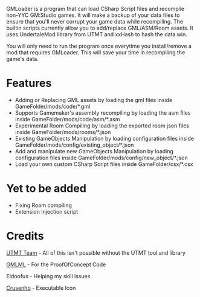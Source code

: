 GMLoader is a program that can load CSharp Script files and recompile non-YYC GM:Studio games. It will make a backup of your data files to ensure that you'll never corrupt your game data while recompiling. The builtin scripts currently allow you to add/replace GML/ASM/Room assets. It uses UndertaleMod library from UTMT and xxHash to hash the data.win. 

You will only need to run the program once everytime you install/remove a mod that requires GMLoader. This will save your time in recompiling the game's data.

# Features
* Adding or Replacing GML assets by loading the gml files inside GameFolder/mods/code/*.gml
* Supports Gamemaker's assembly recompiling by loading the asm files inside GameFolder/mods/code/asm/*.asm
* Experimental Room Compiling by loading the exported room json files inside GameFolder/mods/rooms/*.json
* Existing GameObjects Manipulation by loading configuration files inside GameFolder/mods/config/existing_object/*.json
* Add and manipulate new GameObjects Manipulation by loading configuration files inside GameFolder/mods/config/new_object/*.json
* Load your own custom CSharp Script files inside GameFolder/csx/*.csx

# Yet to be added
* Fixing Room compiling
* Extension Injection script

# Credits
[UTMT Team](https://github.com/krzys-h/UndertaleModTool) - All of this isn't possible without the UTMT tool and library

[GMLML](https://github.com/BlurOne-GIT/GML-Mod-Loader) - For the ProofOfConcept Code

Eldoofus - Helping my skill issues

[Crusenho](https://crusenho.itch.io/) - Executable Icon
